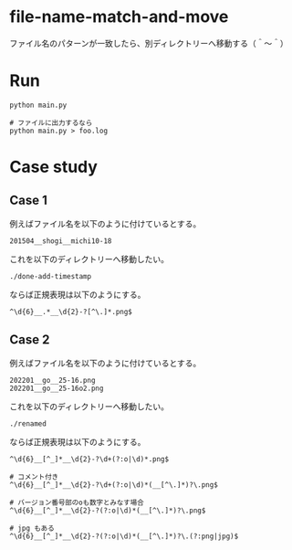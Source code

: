 # file-name-match-and-move

ファイル名のパターンが一致したら、別ディレクトリーへ移動する（＾～＾）

# Run

```shell
python main.py

# ファイルに出力するなら
python main.py > foo.log
```

# Case study

## Case 1

例えばファイル名を以下のように付けているとする。  

```plaintext
201504__shogi__michi10-18
```

これを以下のディレクトリーへ移動したい。  

```plaintext
./done-add-timestamp
```

ならば正規表現は以下のようにする。  

```plaintext
^\d{6}__.*__\d{2}-?[^\.]*.png$
```

## Case 2

例えばファイル名を以下のように付けているとする。  

```plaintext
202201__go__25-16.png
202201__go__25-16o2.png
```

これを以下のディレクトリーへ移動したい。  

```plaintext
./renamed
```

ならば正規表現は以下のようにする。  

```plaintext
^\d{6}__[^_]*__\d{2}-?\d+(?:o|\d)*.png$

# コメント付き
^\d{6}__[^_]*__\d{2}-?\d+(?:o|\d)*(__[^\.]*)?\.png$

# バージョン番号部のoも数字とみなす場合
^\d{6}__[^_]*__\d{2}-?(?:o|\d)*(__[^\.]*)?\.png$

# jpg もある
^\d{6}__[^_]*__\d{2}-?(?:o|\d)*(__[^\.]*)?\.(?:png|jpg)$
```
